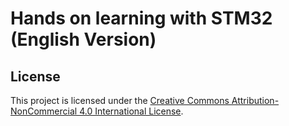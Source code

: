 # Hands on learning with STM32 (English Version)

## License
This project is licensed under the [Creative Commons Attribution-NonCommercial 4.0 International License](LICENSE).
